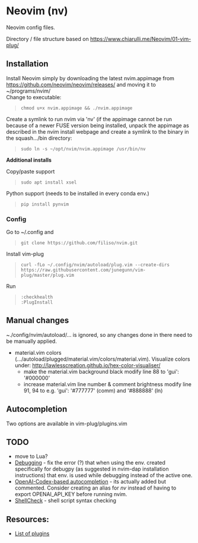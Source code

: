 # Neovim (nv)
Neovim config files.

Directory / file structure based on https://www.chiarulli.me/Neovim/01-vim-plug/

## Installation
Install Neovim simply by downloading the latest nvim.appimage from
https://github.com/neovim/neovim/releases/ and moving it to ~/programs/nvim/  
Change to executable:
> ```
> chmod u+x nvim.appimage && ./nvim.appimage
> ```

Create a symlink to run nvim via 'nv' (if the appimage cannot be run because of a newer FUSE version being installed, unpack the appimage as described in the nvim install webpage and create a symlink to the binary in the squash.../bin directory:
> ```
> sudo ln -s ~/opt/nvim/nvim.appimage /usr/bin/nv
> ```

**Additional installs**

Copy/paste support

> ```
> sudo apt install xsel
> ```

Python support (needs to be installed in every conda env.)

> ```
> pip install pynvim
> ```

### Config

Go to ~/.config and
> ```
> git clone https://github.com/filiso/nvim.git
> ```

Install vim-plug
> ```
> curl -fLo ~/.config/nvim/autoload/plug.vim --create-dirs https://raw.githubusercontent.com/junegunn/vim-plug/master/plug.vim
> ```

Run
> ```
> :checkhealth
> :PlugInstall
> ```

## Manual changes
~./config/nvim/autoload/... is ignored, so any changes done in there need to be manually applied.

- material.vim colors (.../autoload/plugged/material.vim/colors/material.vim). Visualize colors under: http://lawlesscreation.github.io/hex-color-visualiser/
  - make the material.vim background black
    modify line 88 to 'gui': '#000000'
  - increase material.vim line number & comment brightness
    modify line 91, 94 to e.g. 'gui': '#777777' (comm) and '#888888' (ln)


## Autocompletion
Two options are available in vim-plug/plugins.vim


## TODO
- move to Lua?
- [Debugging](https://github.com/mfussenegger/nvim-dap) - fix the error (?) that when using the env. created specifically for debugpy (as suggested in nvim-dap installation instructions) that env. is used while debugging instead of the active one.
- [OpenAI-Codex-based autocompletion](https://github.com/jameshiew/nvim-magic) - its actually added but commented. Consider creating an alias for *nv* instead of having to export OPENAI_API_KEY before running nvim.
- [ShellCheck](https://github.com/koalaman/shellcheck) - shell script syntax checking


## Resources:
- [List of plugins](https://github.com/rockerBOO/awesome-neovim#preconfigured-configurations)
